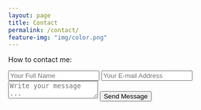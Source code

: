 ```yaml
---
layout: page
title: Contact
permalink: /contact/
feature-img: "img/color.png"
---
```


How to contact me:

<form action="https://getsimpleform.com/messages?form_api_token=cddc84027cc5cba691739794c2735fb6" method="post">
  <!-- the redirect_to is optional, the form will redirect to the referrer on submission -->
  <input type='hidden' name='redirect_to' value='https://jtrujillo.github.io/thank-you/' />
  <input type='text' name='name' placeholder='Your Full Name' />
  <input type='email' name='email' placeholder='Your E-mail Address' />
  <textarea name='message' placeholder='Write your message ...'></textarea>
  <input type='submit' value='Send Message' />
</form>
